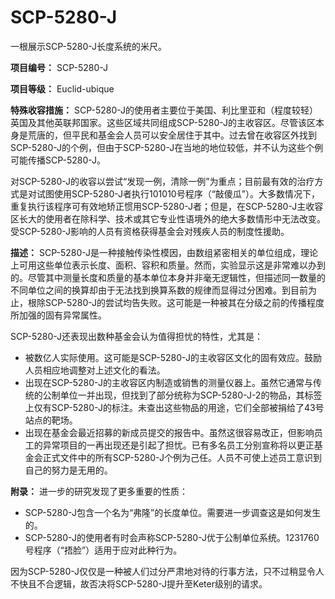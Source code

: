 # SCP-5280-J
                        




一根展示SCP-5280-J长度系统的米尺。



**项目编号：** SCP-5280-J

**项目等级：** Euclid-ubique

**特殊收容措施：** SCP-5280-J的使用者主要位于美国、利比里亚和（程度较轻）英国及其他英联邦国家。这些区域共同组成SCP-5280-J的主收容区。尽管该区本身是荒唐的，但平民和基金会人员可以安全居住于其中。过去曾在收容区外找到SCP-5280-J的个例，但由于SCP-5280-J在当地的地位较低，并不认为这些个例可能传播SCP-5280-J。

对SCP-5280-J的收容以尝试“发现一例，清除一例”为重点；目前最有效的治疗方式是对试图使用SCP-5280-J者执行101010号程序（“敲傻瓜”）。大多数情况下，重复执行该程序可有效地矫正惯用SCP-5280-J者；但是，在SCP-5280-J主收容区长大的使用者在除科学、技术或其它专业性语境外的绝大多数情形中无法改变。受SCP-5280-J影响的人员有资格获得基金会对残疾人员的制度性援助。

**描述：** SCP-5280-J是一种接触传染性模因，由数组紧密相关的单位组成，理论上可用这些单位表示长度、面积、容积和质量。然而，实验显示这是非常难以办到的。尽管其中测量长度和质量的基本单位本身并非毫无逻辑性，但描述同一数量的不同单位之间的换算却由于无法找到换算系数的规律而显得过分困难。到目前为止，根除SCP-5280-J的尝试均告失败。这可能是一种被其在分级之前的传播程度所加强的固有异常属性。

SCP-5280-J还表现出数种基金会认为值得担忧的特性，尤其是：

- 被数亿人实际使用。这可能是SCP-5280-J的主收容区文化的固有效应。鼓励人员相应地调整对上述文化的看法。
- 出现在SCP-5280-J的主收容区内制造或销售的测量仪器上。虽然它通常与传统的公制单位一并出现，但找到了部分统称为SCP-5280-J-2的物品，其标签上仅有SCP-5280-J的标注。未查出这些物品的用途，它们全部被捐给了43号站点的靶场。
- 出现在基金会最近招募的新成员提交的报告中。虽然这很容易改正，但影响员工的异常项目的一再出现还是引起了担忧。已有多名员工分别宣称将以更正基金会正式文件中的所有SCP-5280-J个例为己任。人员不可使上述员工意识到自己的努力是无用的。

**附录：** 进一步的研究发现了更多重要的性质：

- SCP-5280-J包含一个名为“弗隆”的长度单位。需要进一步调查这是如何发生的。
- SCP-5280-J的使用者有时会声称SCP-5280-J优于公制单位系统。1231760号程序（“捂脸”）适用于应对此种行为。

因为SCP-5280-J仅仅是一种被人们过分严肃地对待的行事方法，只不过稍显令人不快且不合逻辑，故否决将SCP-5280-J提升至Keter级别的请求。



                    